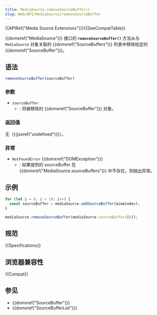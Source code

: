 ```yaml
---
title: MediaSource.removeSourceBuffer()
slug: Web/API/MediaSource/removeSourceBuffer
---
```

{{APIRef("Media Source Extensions")}}{{SeeCompatTable}}

{{domxref("MediaSource")}} 接口的 **`removeSourceBuffer()`** 方法从与 `MediaSource` 对象关联的  {{domxref("SourceBuffers")}} 列表中移除给定的 {{domxref("SourceBuffer")}}。

## 语法

```js
removeSourceBuffer(sourceBuffer)
```

### 参数

- `sourceBuffer`
  - : 将被移除的 {{domxref("SourceBuffer")}} 对象。

### 返回值

无（{{jsxref("undefined")}}）。

### 异常

- `NotFoundError` {{domxref("DOMException")}}
  - : 如果提供的 sourceBuffer 在 {{domxref("MediaSource.sourceBuffers")}} 中不存在，则抛出异常。

## 示例

```js
for (let i = 0; i < 10; i++) {
  const sourceBuffer = mediaSource.addSourceBuffer(mimeCodec);
}

mediaSource.removeSourceBuffer(mediaSource.sourceBuffers[0]);
```

## 规范

{{Specifications}}

## 浏览器兼容性

{{Compat}}

## 参见

- {{domxref("SourceBuffer")}}
- {{domxref("SourceBufferList")}}
